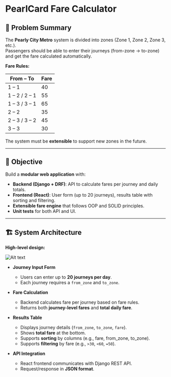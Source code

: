 # PearlCard Fare Calculator

## 📌 Problem Summary
The **Pearly City Metro** system is divided into zones (Zone 1, Zone 2, Zone 3, etc.).  
Passengers should be able to enter their journeys (from-zone → to-zone) and get the fare calculated automatically.  

**Fare Rules:**

| From – To       | Fare |
|-----------------|------|
| 1 – 1           | 40   |
| 1 – 2 / 2 – 1   | 55   |
| 1 – 3 / 3 – 1   | 65   |
| 2 – 2           | 35   |
| 2 – 3 / 3 – 2   | 45   |
| 3 – 3           | 30   |

The system must be **extensible** to support new zones in the future.

---

## 🎯 Objective
Build a **modular web application** with:
- **Backend (Django + DRF)**: API to calculate fares per journey and daily totals.  
- **Frontend (React)**: User form (up to 20 journeys), results table with sorting and filtering.  
- **Extensible fare engine** that follows OOP and SOLID principles.  
- **Unit tests** for both API and UI.  

---

## 🏗️ System Architecture
**High-level design:**

![Alt text](https://imgur.com/a/T8w2LKE)

- **Journey Input Form**
  - Users can enter up to **20 journeys per day**.
  - Each journey requires a `from_zone` and `to_zone`.

- **Fare Calculation**
  - Backend calculates fare per journey based on fare rules.
  - Returns both **journey-level fares** and **total daily fare**.

- **Results Table**
  - Displays journey details (`from_zone`, `to_zone`, `fare`).
  - Shows **total fare** at the bottom.
  - Supports **sorting** by columns (e.g., fare, from_zone, to_zone).
  - Supports **filtering** by fare (e.g., `>30`, `<60`, `=50`).

- **API Integration**
  - React frontend communicates with Django REST API.
  - Request/response in **JSON format**.